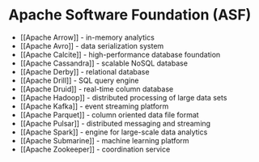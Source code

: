 # Apache Software Foundation (ASF)


- [[Apache Arrow]] - in-memory analytics
- [[Apache Avro]] - data serialization system
- [[Apache Calcite]] - high-performance database foundation
- [[Apache Cassandra]] - scalable NoSQL database
- [[Apache Derby]] - relational database
- [[Apache Drill]] - SQL query engine
- [[Apache Druid]] - real-time column database
- [[Apache Hadoop]] - distributed processing of large data sets
- [[Apache Kafka]] - event streaming platform
- [[Apache Parquet]] - column oriented data file format
- [[Apache Pulsar]] - distributed messaging and streaming
- [[Apache Spark]] - engine for large-scale data analytics
- [[Apache Submarine]] - machine learning platform
- [[Apache Zookeeper]] - coordination service

